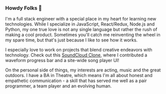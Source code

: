 ### Howdy Folks 👋

I'm a full stack engineer with a special place in my heart for learning new technologies. While I specialize in JavaScript, React/Redux, Node.js and Python, my one true love is not any single language but rather the rush of making a cool product. Sometimes you'll catch me reinventing the wheel in my spare time, but that's just because I like to see how it works.

I especially love to work on projects that blend creative endeavors with technology. Check out this [SoundCloud Clone](https://sonic-fog.herokuapp.com/), where I contributed a waveform progress bar and a site-wide song player UI!


On the personal side of things, my interests are acting, music and the great outdoors. I have a BA in Theatre, which means I'm all about honest and empathetic communication - a skill that has served me well as a pair programmer, a team player and an evolving human. 
<!--
**JKLolling/JKlolling** is a ✨ _special_ ✨ repository because its `README.md` (this file) appears on your GitHub profile.



Here are some ideas to get you started:

- 🔭 I’m currently working on ...
- 🌱 I’m currently learning ...
- 👯 I’m looking to collaborate on ...
- 🤔 I’m looking for help with ...
- 💬 Ask me about ...
- 📫 How to reach me: ...
- 😄 Pronouns: ...
- ⚡ Fun fact: ...
-->
